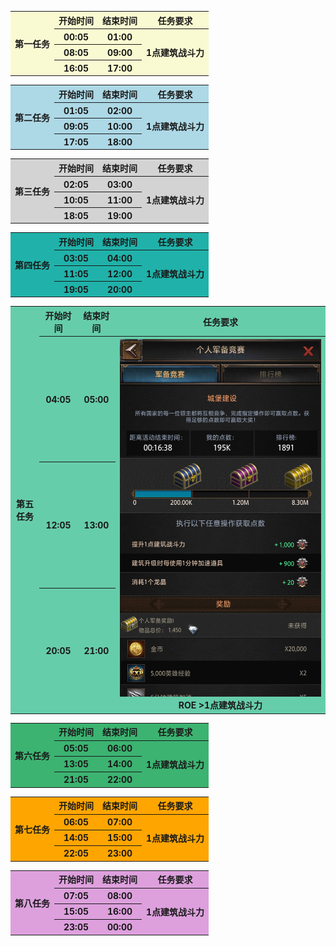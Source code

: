 <table><tbody>
    <tr>
        <th rowspan="4"   bgcolor="LightGoldenRodYellow">第一任务</th>
        <th   bgcolor="LightGoldenRodYellow">开始时间</th>
        <th   bgcolor="LightGoldenRodYellow">结束时间</th>
        <th   bgcolor="LightGoldenRodYellow">任务要求</th>
    </tr>
    <tr>
        <th   bgcolor="LightGoldenRodYellow">00:05</th>
        <th   bgcolor="LightGoldenRodYellow">01:00</th>
        <th   rowspan="3" bgcolor="LightGoldenRodYellow">1点建筑战斗力</th>
    </tr>
    <tr>
        <th   bgcolor="LightGoldenRodYellow">08:05</th>
        <th   bgcolor="LightGoldenRodYellow">09:00</th>
    </tr>
    <tr>
        <th   bgcolor="LightGoldenRodYellow">16:05</th>
        <th   bgcolor="LightGoldenRodYellow">17:00</th>
    </tr>
</table>  
<table><tbody>
    <tr>
        <th rowspan="4"   bgcolor="LightBlue">第二任务</th>
        <th   bgcolor="LightBlue">开始时间</th>
        <th   bgcolor="LightBlue">结束时间</th>
        <th   bgcolor="LightBlue">任务要求</th>
    </tr>
    <tr>
        <th   bgcolor="LightBlue">01:05</th>
        <th   bgcolor="LightBlue">02:00</th>
        <th   rowspan="3" bgcolor="LightBlue">1点建筑战斗力</th>
    </tr>
    <tr>
        <th   bgcolor="LightBlue">09:05</th>
        <th   bgcolor="LightBlue">10:00</th>
    </tr>
    <tr>
        <th   bgcolor="LightBlue">17:05</th>
        <th   bgcolor="LightBlue">18:00</th>
    </tr>
</table>  
<table><tbody>
    <tr>
        <th rowspan="4"   bgcolor="LightGrey">第三任务</th>
        <th   bgcolor="LightGrey">开始时间</th>
        <th   bgcolor="LightGrey">结束时间</th>
        <th   bgcolor="LightGrey">任务要求</th>
    </tr>
    <tr>
        <th   bgcolor="LightGrey">02:05</th>
        <th   bgcolor="LightGrey">03:00</th>
        <th   rowspan="3" bgcolor="LightGrey">1点建筑战斗力</th>
    </tr>
    <tr>
        <th   bgcolor="LightGrey">10:05</th>
        <th   bgcolor="LightGrey">11:00</th>
    </tr>
    <tr>
        <th   bgcolor="LightGrey">18:05</th>
        <th   bgcolor="LightGrey">19:00</th>
    </tr>
</table>  
<table><tbody>
    <tr>
        <th rowspan="4"   bgcolor="LightSeaGreen">第四任务</th>
        <th   bgcolor="LightSeaGreen">开始时间</th>
        <th   bgcolor="LightSeaGreen">结束时间</th>
        <th   bgcolor="LightSeaGreen">任务要求</th>
    </tr>
    <tr>
        <th   bgcolor="LightSeaGreen">03:05</th>
        <th   bgcolor="LightSeaGreen">04:00</th>
        <th   rowspan="3" bgcolor="LightSeaGreen">1点建筑战斗力</th>
    </tr>
    <tr>
        <th   bgcolor="LightSeaGreen">11:05</th>
        <th   bgcolor="LightSeaGreen">12:00</th>
    </tr>
    <tr>
        <th   bgcolor="LightSeaGreen">19:05</th>
        <th   bgcolor="LightSeaGreen">20:00</th>
    </tr>
</table>  
<table><tbody>
    <tr>
        <th rowspan="4"   bgcolor="MediumAquaMarine">第五任务</th>
        <th   bgcolor="MediumAquaMarine">开始时间</th>
        <th   bgcolor="MediumAquaMarine">结束时间</th>
        <th   bgcolor="MediumAquaMarine">任务要求</th>
    </tr>
    <tr>
        <th   bgcolor="MediumAquaMarine">04:05</th>
        <th   bgcolor="MediumAquaMarine">05:00</th>
        <th   rowspan="3" bgcolor="MediumAquaMarine" <center> <img src="https://github.com/weihj1999/Blogs/blob/master/roe/images/mon-1205-1300.jpg" >ROE</center> >1点建筑战斗力</th>
    </tr>
    <tr>
        <th   bgcolor="MediumAquaMarine">12:05</th>
        <th   bgcolor="MediumAquaMarine">13:00</th>
    </tr>
    <tr>
        <th   bgcolor="MediumAquaMarine">20:05</th>
        <th   bgcolor="MediumAquaMarine">21:00</th>
    </tr>
</table>  
<table><tbody>
    <tr>
        <th rowspan="4"   bgcolor="MediumSeaGreen">第六任务</th>
        <th   bgcolor="MediumSeaGreen">开始时间</th>
        <th   bgcolor="MediumSeaGreen">结束时间</th>
        <th   bgcolor="MediumSeaGreen">任务要求</th>
    </tr>
    <tr>
        <th   bgcolor="MediumSeaGreen">05:05</th>
        <th   bgcolor="MediumSeaGreen">06:00</th>
        <th   rowspan="3" bgcolor="MediumSeaGreen">1点建筑战斗力</th>
    </tr>
    <tr>
        <th   bgcolor="MediumSeaGreen">13:05</th>
        <th   bgcolor="MediumSeaGreen">14:00</th>
    </tr>
    <tr>
        <th   bgcolor="MediumSeaGreen">21:05</th>
        <th   bgcolor="MediumSeaGreen">22:00</th>
    </tr>
</table>  
<table><tbody>
    <tr>
        <th rowspan="4"   bgcolor="Orange">第七任务</th>
        <th   bgcolor="Orange">开始时间</th>
        <th   bgcolor="Orange">结束时间</th>
        <th   bgcolor="Orange">任务要求</th>
    </tr>
    <tr>
        <th   bgcolor="Orange">06:05</th>
        <th   bgcolor="Orange">07:00</th>
        <th   rowspan="3" bgcolor="Orange">1点建筑战斗力</th>
    </tr>
    <tr>
        <th   bgcolor="Orange">14:05</th>
        <th   bgcolor="Orange">15:00</th>
    </tr>
    <tr>
        <th   bgcolor="Orange">22:05</th>
        <th   bgcolor="Orange">23:00</th>
    </tr>
</table>  
<table><tbody>
    <tr>
        <th rowspan="4"   bgcolor="Plum">第八任务</th>
        <th   bgcolor="Plum">开始时间</th>
        <th   bgcolor="Plum">结束时间</th>
        <th   bgcolor="Plum">任务要求</th>
    </tr>
    <tr>
        <th   bgcolor="Plum">07:05</th>
        <th   bgcolor="Plum">08:00</th>
        <th   rowspan="3" bgcolor="Plum">1点建筑战斗力</th>
    </tr>
    <tr>
        <th   bgcolor="Plum">15:05</th>
        <th   bgcolor="Plum">16:00</th>
    </tr>
    <tr>
        <th   bgcolor="Plum">23:05</th>
        <th   bgcolor="Plum">00:00</th>
    </tr>
</table>  
